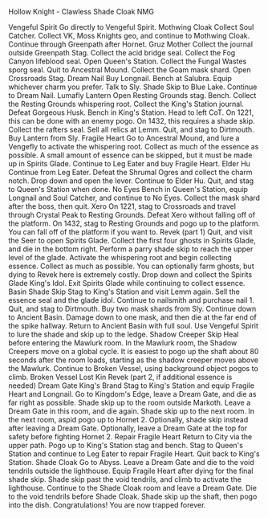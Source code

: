 Hollow Knight - Clawless Shade Cloak NMG

Vengeful Spirit
	Go directly to Vengeful Spirit.
Mothwing Cloak
	Collect Soul Catcher.
	Collect VK, Moss Knights geo, and continue to Mothwing Cloak.
	Continue through Greenpath after Hornet.
Gruz Mother
	Collect the journal outside Greenpath Stag.
	Collect the acid bridge seal.
	Collect the Fog Canyon lifeblood seal.
	Open Queen's Station.
	Collect the Fungal Wastes sporg seal. Quit to Ancestral Mound.
	Collect the Goam mask shard.
	Open Crossroads Stag.
Dream Nail
	Buy Longnail.
	Bench at Salubra. Equip whichever charm you prefer.
	Talk to Sly.
	Shade Skip to Blue Lake.
	Continue to Dream Nail.
Lumafly Lantern
	Open Resting Grounds stag. Bench.
	Collect the Resting Grounds whispering root.
	Collect the King's Station journal.
	Defeat Gorgeous Husk.
	Bench in King's Station.
	Head to left CoT.
		On 1221, this can be done with an enemy pogo.
		On 1432, this requires a shade skip.
	Collect the rafters seal.
	Sell all relics at Lemm. Quit, and stag to Dirtmouth. Buy Lantern from Sly.
Fragile Heart
	Go to Ancestral Mound, and lure a Vengefly to activate the whispering root.
		Collect as much of the essence as possible. A small amount of essence can be skipped, but it must be made up in Spirits Glade.
	Continue to Leg Eater and buy Fragile Heart.
Elder Hu
	Continue from Leg Eater. Defeat the Shrumal Ogres and collect the charm notch. Drop down and open the lever.
	Continue to Elder Hu. Quit, and stag to Queen's Station when done.
No Eyes
	Bench in Queen's Station, equip Longnail and Soul Catcher, and continue to No Eyes. Collect the mask shard after the boss, then quit.
Xero
	On 1221, stag to Crossroads and travel through Crystal Peak to Resting Grounds. Defeat Xero without falling off of the platform.
	On 1432, stag to Resting Grounds and pogo up to the platform. You can fall off of the platform if you want to.
Revek (part 1)
	Quit, and visit the Seer to open Spirits Glade.
	Collect the first four ghosts in Spirits Glade, and die in the bottom right.
	Perform a parry shade skip to reach the upper level of the glade.
	Activate the whispering root and begin collecting essence.
		Collect as much as possible. You can optionally farm ghosts, but dying to Revek here is extremely costly.
	Drop down and collect the Spirits Glade King's Idol.
	Exit Spirits Glade while continuing to collect essence.
Basin Shade Skip
	Stag to King's Station and visit Lemm again. Sell the essence seal and the glade idol.
	Continue to nailsmith and purchase nail 1.
	Quit, and stag to Dirtmouth. Buy two mask shards from Sly.
	Continue down to Ancient Basin. Damage down to one mask, and then die at the far end of the spike hallway.
	Return to Ancient Basin with full soul. Use Vengeful Spirit to lure the shade and skip up to the ledge.
Shadow Creeper Skip
	Heal before entering the Mawlurk room.
	In the Mawlurk room, the Shadow Creepers move on a global cycle.
	It is easiest to pogo up the shaft about 80 seconds after the room loads, starting as the shadow creeper moves above the Mawlurk.
	Continue to Broken Vessel, using background object pogos to climb.
Broken Vessel
Lost Kin
Revek (part 2, if additional essence is needed)
Dream Gate
King's Brand
	Stag to King's Station and equip Fragile Heart and Longnail.
	Go to Kingdom's Edge, leave a Dream Gate, and die as far right as possible.
	Shade skip up to the room outside Markoth.
	Leave a Dream Gate in this room, and die again. Shade skip up to the next room.
	In the next room, aspid pogo up to Hornet 2.
		Optionally, shade skip instead after leaving a Dream Gate.
		Optionally, leave a Dream Gate at the top for safety before fighting Hornet 2.
Repair Fragile Heart
	Return to City via the upper path.
	Pogo up to King's Station stag and bench.
	Stag to Queen's Station and continue to Leg Eater to repair Fragile Heart. Quit back to King's Station.
Shade Cloak
	Go to Abyss. Leave a Dream Gate and die to the void tendrils outside the lighthouse. Equip Fragile Heart after dying for the final shade skip.
	Shade skip past the void tendrils, and climb to activate the lighthouse.
	Continue to the Shade Cloak room and leave a Dream Gate.
	Die to the void tendrils before Shade Cloak. Shade skip up the shaft, then pogo into the dish.
	Congratulations! You are now trapped forever.